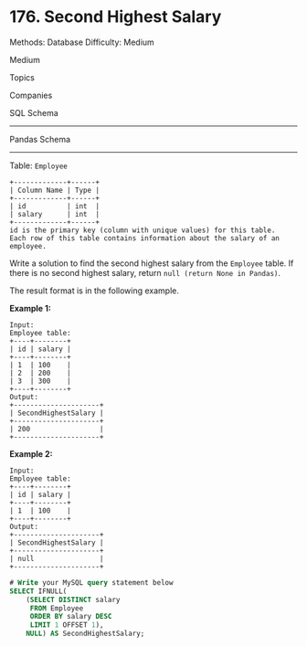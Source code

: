 # 176. Second Highest Salary

Methods: Database
Difficulty: Medium

Medium

Topics

Companies

SQL Schema

---

Pandas Schema

---

Table: `Employee`

```
+-------------+------+
| Column Name | Type |
+-------------+------+
| id          | int  |
| salary      | int  |
+-------------+------+
id is the primary key (column with unique values) for this table.
Each row of this table contains information about the salary of an employee.

```

Write a solution to find the second highest salary from the `Employee` table. If there is no second highest salary, return `null (return None in Pandas)`.

The result format is in the following example.

**Example 1:**

```
Input:
Employee table:
+----+--------+
| id | salary |
+----+--------+
| 1  | 100    |
| 2  | 200    |
| 3  | 300    |
+----+--------+
Output:
+---------------------+
| SecondHighestSalary |
+---------------------+
| 200                 |
+---------------------+

```

**Example 2:**

```
Input:
Employee table:
+----+--------+
| id | salary |
+----+--------+
| 1  | 100    |
+----+--------+
Output:
+---------------------+
| SecondHighestSalary |
+---------------------+
| null                |
+---------------------+
```

```sql
# Write your MySQL query statement below
SELECT IFNULL(
    (SELECT DISTINCT salary
     FROM Employee
     ORDER BY salary DESC
     LIMIT 1 OFFSET 1), 
    NULL) AS SecondHighestSalary;

```